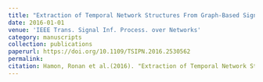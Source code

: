 ```yaml
---
title: "Extraction of Temporal Network Structures From Graph-Based Signals"
date: 2016-01-01
venue: 'IEEE Trans. Signal Inf. Process. over Networks'
category: manuscripts
collection: publications
paperurl: https://doi.org/10.1109/TSIPN.2016.2530562
permalink: 
citation: Hamon, Ronan et al.(2016). "Extraction of Temporal Network Structures From Graph-Based Signals". IEEE Trans. Signal Inf. Process. over Networks. 2(2).
---
```

